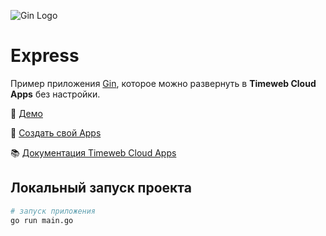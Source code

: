 ![Gin Logo](https://st.timeweb.com/cloud-static/apps-logo/gin.svg)

# Express

Пример приложения [Gin](https://gin-gonic.com/), которое можно развернуть в **Timeweb Cloud Apps** без настройки.

:tada: [Демо]()

:rocket: [Создать свой Apps](https://timeweb.cloud/my/apps/create)

:books: [Документация Timeweb Cloud Apps](https://timeweb.cloud/docs/apps)

## <a name="dev"></a>Локальный запуск проекта

```bash
# запуск приложения
go run main.go
```
